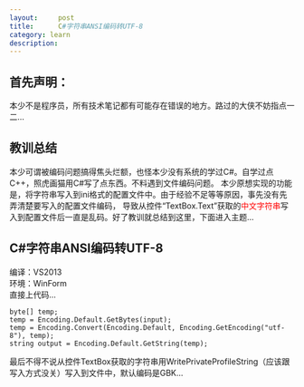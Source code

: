 ```yaml
---
layout:     post
title:      C#字符串ANSI编码转UTF-8
category: learn
description:
---
```


## 首先声明：
本少不是程序员，所有技术笔记都有可能存在错误的地方。路过的大侠不妨指点一二...

## 教训总结
本少可谓被编码问题搞得焦头烂额，也怪本少没有系统的学过C#。自学过点C++，照虎画猫用C#写了点东西。不料遇到文件编码问题。
本少原想实现的功能是，将字符串写入到ini格式的配置文件中。由于经验不足等等原因，事先没有先弄清楚要写入的配置文件编码，
导致从控件“TextBox.Text”获取的<span style="color:red">中文字符串</span>写入到配置文件后一直是乱码。好了教训就总结到这里，下面进入主题...

## C#字符串ANSI编码转UTF-8
编译：VS2013<br>
环境：WinForm<br>
直接上代码...<br>

	byte[] temp;
    temp = Encoding.Default.GetBytes(input);
    temp = Encoding.Convert(Encoding.Default, Encoding.GetEncoding("utf-8"), temp);
    string output = Encoding.Default.GetString(temp);
	
最后不得不说从控件TextBox获取的字符串用WritePrivateProfileString（应该跟写入方式没关）写入到文件中，默认编码是GBK...




